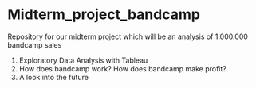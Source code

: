 # Midterm_project_bandcamp
Repository for our midterm project which will be an analysis of 1.000.000 bandcamp sales

1. Exploratory Data Analysis with Tableau
2. How does bandcamp work? How does bandcamp make profit?
3. A look into the future

